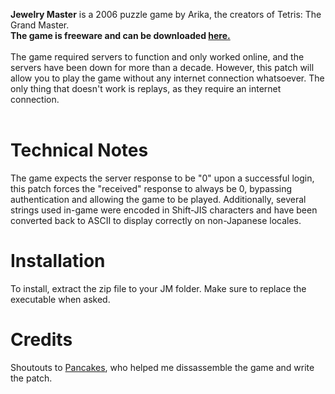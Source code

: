 **Jewelry Master** is a 2006 puzzle game by Arika, the creators of Tetris: The Grand Master. <br>
**The game is freeware and can be downloaded [here.](http://web.archive.org/web/20070629133551/http://www.arika.co.jp/arika_eng/download/down3.html)**<br>
<br>
The game required servers to function and only worked online, and the servers have been down for more than a decade. However, this patch will allow you to play the game without any internet connection whatsoever. The only thing that doesn't work is replays, as they require an internet connection.
<br>
<br>
# Technical Notes
The game expects the server response to be "0" upon a successful login, this patch forces the "received" response to always be 0, bypassing authentication and allowing the game to be played. Additionally, several strings used in-game were encoded in Shift-JIS characters and have been converted back to ASCII to display correctly on non-Japanese locales.<br>
# Installation
To install, extract the zip file to your JM folder. Make sure to replace the executable when asked.<br>
# Credits
Shoutouts to [Pancakes](https://github.com/patapancakes), who helped me dissassemble the game and write the patch.
